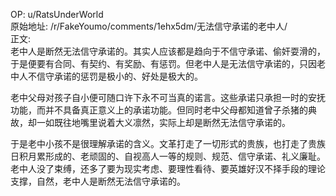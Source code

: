 
OP: u/RatsUnderWorld  
原始地址: /r/FakeYoumo/comments/1ehx5dm/无法信守承诺的老中人/  
正文:  
老中人是断然无法信守承诺的。其实人应该都是趋向于不信守承诺、偷奸耍滑的，于是便要有合同、有契约、有奖励、有惩罚。但老中人是无法信守承诺的，只因老中人不信守承诺的惩罚是极小的、好处是极大的。

老中父母对孩子自小便可随口许下永不可当真的诺言。这些承诺只承担一时的安抚功能，而并不具备真正意义上的承诺功能。但同时老中父母都知道曾子杀猪的典故，却一如既往地嘴里说着大义凛然，实际上却是断然无法信守承诺的。

于是老中小孩不是很理解承诺的含义。文革打走了一切形式的贵族，也打走了贵族日积月累形成的、老顽固的、自视高人一等的规则、规范、信守承诺、礼义廉耻。老中人没了束缚，还多了要为现实考虑、要理性看待、要英雄好汉不择手段的理论支撑，自然，老中人是断然无法信守承诺的。
